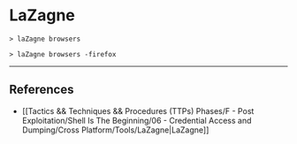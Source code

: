 # LaZagne

```
> laZagne browsers

> laZagne browsers -firefox
```

---
## References

- [[Tactics && Techniques && Procedures (TTPs) Phases/F - Post Exploitation/Shell Is The Beginning/06 - Credential Access and Dumping/Cross Platform/Tools/LaZagne|LaZagne]]